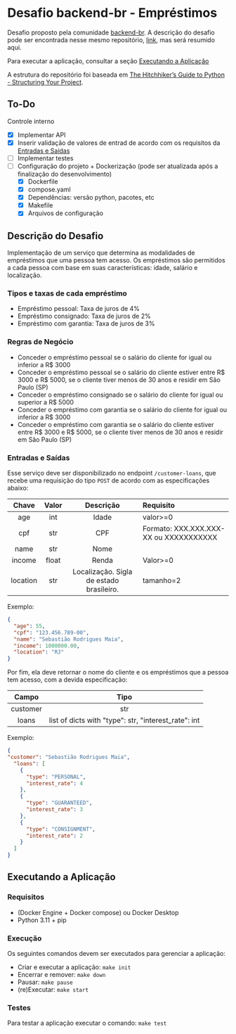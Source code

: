 # Desafio backend-br  - Empréstimos

Desafio proposto pela comunidade [backend-br](https://github.com/backend-br/desafios). A descrição do desafio pode ser encontrada nesse mesmo repositório, [link](https://github.com/backend-br/desafios/blob/master/loans/PROBLEM.md), mas será resumido aqui.

Para executar a aplicação, consultar a seção [Executando a Aplicação](#executando-a-aplicação)

A estrutura do repositório foi baseada em [The Hitchhiker’s Guide to Python - Structuring Your Project](https://docs.python-guide.org/writing/structure/).

## To-Do

Controle interno

- [X] Implementar API
- [X] Inserir validação de valores de entrad de acordo com os requisitos da [Entradas e Saídas](#entradas-e-saídas)
- [ ] Implementar testes
- [ ] Configuração do projeto + Dockerização (pode ser atualizada após a finalização do desenvolvimento)
  - [X] Dockerfile
  - [X] compose.yaml
  - [X] Dependências: versão python, pacotes, etc
  - [X] Makefile
  - [X] Arquivos de configuração

## Descrição do Desafio

Implementação de um serviço que determina as modalidades de empréstimos que uma pessoa tem acesso. Os empréstimos são permitidos a cada pessoa com base em suas características: idade, salário e localização.

### Tipos e taxas de cada empréstimo

- Empréstimo pessoal: Taxa de juros de 4%
- Empréstimo consignado: Taxa de juros de 2%
- Empréstimo com garantia: Taxa de juros de 3%

### Regras de Negócio

- Conceder o empréstimo pessoal se o salário do cliente for igual ou inferior a R$ 3000
- Conceder o empréstimo pessoal se o salário do cliente estiver entre R$ 3000 e R$ 5000, se o cliente tiver menos de 30 anos e residir em São Paulo (SP)
- Conceder o empréstimo consignado se o salário do cliente for igual ou superior a R$ 5000
- Conceder o empréstimo com garantia se o salário do cliente for igual ou inferior a R$ 3000
- Conceder o empréstimo com garantia se o salário do cliente estiver entre R$ 3000 e R$ 5000, se o cliente tiver menos de 30 anos e residir em São Paulo (SP)

### Entradas e Saídas

Esse serviço deve ser disponibilizado no endpoint `/customer-loans`, que recebe uma requisição do tipo `POST` de acordo com as especificações abaixo:

|Chave|Valor|Descrição|Requisito|
|:--:|:--:|:--:|:--|
|age|int|Idade|valor>=0|
|cpf|str|CPF|Formato: XXX.XXX.XXX-XX ou XXXXXXXXXXX|
|name|str|Nome||
|income|float|Renda|Valor>=0|
|location|str|Localização. Sigla de estado brasileiro.|tamanho=2|

Exemplo:

```json
{
  "age": 55,
  "cpf": "123.456.789-00",
  "name": "Sebastião Rodrigues Maia",
  "income": 1000000.00,
  "location": "RJ"
}
```

Por fim, ela deve retornar o nome do cliente e os empréstimos que a pessoa tem acesso, com a devida especificação:

|Campo|Tipo|
|:--:|:--:|
|customer|str|
|loans|list of dicts with "type": str, "interest_rate": int|

Exemplo:

```json
{
"customer": "Sebastião Rodrigues Maia",
  "loans": [
    {
      "type": "PERSONAL",
      "interest_rate": 4
    },
    {
      "type": "GUARANTEED",
      "interest_rate": 3
    },
    {
      "type": "CONSIGNMENT",
      "interest_rate": 2
    }
  ]
}
```

## Executando a Aplicação

### Requisitos

- (Docker Engine + Docker compose) ou Docker Desktop
- Python 3.11 + pip

### Execução

Os seguintes comandos devem ser executados para gerenciar a aplicação:

- Criar e executar a aplicação: `make init`
- Encerrar e remover: `make down`
- Pausar: `make pause`
- (re)Executar: `make start`

### Testes

Para testar a aplicação executar o comando: `make test`
